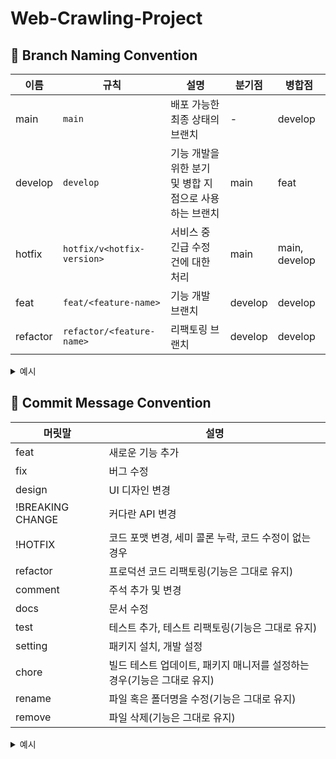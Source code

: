 # Web-Crawling-Project
## 🙌 Branch Naming Convention

| 이름 | 규칙 | 설명 | 분기점 | 병합점 |
|---|---|---|---|---|
| main | `main` | 배포 가능한 최종 상태의 브랜치 | - | develop |
| develop | `develop` | 기능 개발을 위한 분기 및 병합 지점으로 사용하는 브랜치 | main | feat |
| hotfix | `hotfix/v<hotfix-version>` | 서비스 중 긴급 수정 건에 대한 처리 | main | main, develop |
| feat | `feat/<feature-name>` | 기능 개발 브랜치 | develop | develop |
| refactor | `refactor/<feature-name>` | 리팩토링 브랜치 | develop | develop |

<details>
<summary>예시</summary>
<div markdown="1">

- <이름>/<기능설명>-#<이슈번호> 의 형식으로 작성
- 브랜치명은 kebab-case를 따름
- 예) feat/create-login-#3

</div>
</details>

## 🙌 Commit Message Convention

| 머릿말           | 설명                                                     |
| ---------------- | ------------------------------------------------------|
| feat             | 새로운 기능 추가                                          |
| fix              | 버그 수정                                               |
| design           | UI 디자인 변경                                           |
| !BREAKING CHANGE | 커다란 API 변경                                          |
| !HOTFIX          | 코드 포맷 변경, 세미 콜론 누락, 코드 수정이 없는 경우             |
| refactor         | 프로덕션 코드 리팩토링(기능은 그대로 유지)                      |
| comment          | 주석 추가 및 변경                                         |
| docs             | 문서 수정                                               |
| test             | 테스트 추가, 테스트 리팩토링(기능은 그대로 유지)                 |
| setting          | 패키지 설치, 개발 설정                                     |
| chore            | 빌드 테스트 업데이트, 패키지 매니저를 설정하는 경우(기능은 그대로 유지)|
| rename           | 파일 혹은 폴더명을 수정(기능은 그대로 유지)                     |
| remove           | 파일 삭제(기능은 그대로 유지)                                |

<details>
<summary>예시</summary>
<div markdown="1">

- 양식: <머릿말>: <제목> - #<이슈번호> 의 형식으로 작성
- 예시: feat: 로그인 기능 추가 - #3

</div>
</details>
